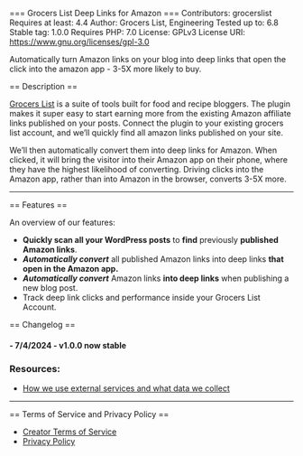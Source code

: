 === Grocers List Deep Links for Amazon ===
Contributors: grocerslist
Requires at least: 4.4
Author: Grocers List, Engineering
Tested up to: 6.8
Stable tag: 1.0.0
Requires PHP: 7.0
License: GPLv3
License URI: https://www.gnu.org/licenses/gpl-3.0

Automatically turn Amazon links on your blog into deep links that open the click into the amazon app - 3-5X more likely to buy.

== Description ==

[Grocers List](https://grocerslist.com) is a suite of tools built for food and recipe bloggers. The plugin makes it super easy to start earning more from the existing Amazon affiliate links published on your posts. Connect the plugin to your existing grocers list account, and we’ll quickly find all amazon links published on your site.

We’ll then automatically convert them into deep links for Amazon. When clicked, it will bring the visitor into their Amazon app on their phone, where they have the highest likelihood of converting. Driving clicks into the Amazon app, rather than into Amazon in the browser, converts 3-5X more.

<hr>

== Features ==

An overview of our features:

- **Quickly scan all your WordPress posts** to **find** previously **published Amazon links**.
- **_Automatically convert_** all published Amazon links into deep links **that open in the Amazon app.**
- **_Automatically convert_** Amazon links **into deep links** when publishing a new blog post.
- Track deep link clicks and performance inside your Grocers List Account.

== Changelog ==

#### - 7/4/2024 - v1.0.0 now stable

### Resources:

- [How we use external services and what data we collect](https://github.com/GrocersList/grocerslist-deep-links/blob/main/docs/EXTERNAL_SERVICES.md)

<hr>

== Terms of Service and Privacy Policy ==

- [Creator Terms of Service](https://www.grocerslist.com/creator-tos)
- [Privacy Policy](https://www.grocerslist.com/privacy)
